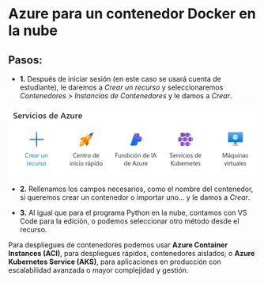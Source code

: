 # Azure para un contenedor Docker en la nube

## Pasos:
- **1.** Después de iniciar sesión (en este caso se usará cuenta de
estudiante), le daremos a *Crear un recurso* y seleccionaremos
*Contenedores > Instancias de Contenedores* y le damos a *Crear*.

<div style="text-align: center;">
  <img src="../img.png" alt="Descripción de la imagen">
</div>

- **2.** Rellenamos los campos necesarios, como el nombre del
contenedor, si queremos crear un contenedor o importar uno... y 
le damos a *Crear*.

- **3.** Al igual que para el programa Python en la nube, contamos con
VS Code para la edición, o podemos seleccionar otro método desde
el recurso.

Para despliegues de contenedores podemos usar **Azure Container
Instances (ACI)**, para despliegues rápidos, contenedores aislados;
o **Azure Kubernetes Service (AKS)**, para aplicaciones en producción
con escalabilidad avanzada o mayor complejidad y gestión.